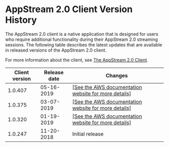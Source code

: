 # AppStream 2\.0 Client Version History<a name="client-release-versions"></a>

The AppStream 2\.0 client is a native application that is designed for users who require additional functionality during their AppStream 2\.0 streaming sessions\. The following table describes the latest updates that are available in released versions of the AppStream 2\.0 client\.

For more information about the client, see [The AppStream 2\.0 Client](client-application.md)\.


| Client version | Release date | Changes | 
| --- | --- | --- | 
| 1\.0\.407 | 05\-16\-2019 |  [\[See the AWS documentation website for more details\]](http://docs.aws.amazon.com/appstream2/latest/developerguide/client-release-versions.html)  | 
| 1\.0\.375 | 03\-07\-2019 |  [\[See the AWS documentation website for more details\]](http://docs.aws.amazon.com/appstream2/latest/developerguide/client-release-versions.html)  | 
| 1\.0\.320 | 01\-19\-2019 |  [\[See the AWS documentation website for more details\]](http://docs.aws.amazon.com/appstream2/latest/developerguide/client-release-versions.html)  | 
| 1\.0\.247 | 11\-20\-2018 |  Initial release  | 
